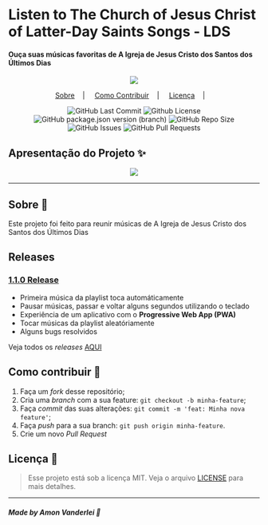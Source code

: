 <h1>Listen to The Church of Jesus Christ of Latter-Day Saints Songs - LDS</h1>
<h4>Ouça suas músicas favoritas de A Igreja de Jesus Cristo dos Santos dos Últimos Dias</h4>

<p align="center">
<image src="public/assets/logo.png"/></br>
</p>

<p align="center">
<a href="#sobre-memo">Sobre</a>&nbsp;&nbsp;&nbsp; | &nbsp;&nbsp;&nbsp;
<a href="#como-contribuir-">Como Contribuir</a>&nbsp;&nbsp;&nbsp; | &nbsp;&nbsp;&nbsp;
<a href="#licença-scroll">Licença</a>&nbsp;&nbsp;&nbsp; | &nbsp;&nbsp;&nbsp;
</p>

<p align="center">
<img alt="GitHub Last Commit" src="https://img.shields.io/github/last-commit/AmonVanderlei/LDS" />
<img alt="Github License" src="https://img.shields.io/github/license/AmonVanderlei/LDS" />
<img alt="GitHub package.json version (branch)" src="https://img.shields.io/github/package-json/v/amonvanderlei/lds/patch-1">
<img alt="GitHub Repo Size" src="https://img.shields.io/github/repo-size/amonvanderlei/lds" />
<img alt="GitHub Issues" src="https://img.shields.io/github/issues/amonvanderlei/lds" />
<img alt="GitHub Pull Requests" src="https://img.shields.io/github/issues-pr/amonvanderlei/lds" />
</p>

## Apresentação do Projeto :sparkles:

<p align="center">
<image src="public/assets/example.png" />
</p>

---

## Sobre :memo:

Este projeto foi feito para reunir músicas de A Igreja de Jesus Cristo dos Santos dos Últimos Dias

## Releases
<h3><a href="https://github.com/amonvanderlei/lds/releases/tag/1.1.0.">1.1.0 Release</a></h3>
<ul>
	<li>Primeira música da playlist toca automáticamente</li>
    <li>Pausar músicas, passar e voltar alguns segundos utilizando o teclado</li>
    <li>Experiência de um aplicativo com o <b>Progressive Web App (PWA)</b></li>
    <li>Tocar músicas da playlist aleatóriamente</li>
    <li>Alguns bugs resolvidos</li>
</ul>

Veja todos os *releases* [AQUI](RELEASES-Portuguese.md)

## Como contribuir 🤔

1. Faça um _fork_ desse repositório;
2. Cria uma _branch_ com a sua feature: `git checkout -b minha-feature`;
3. Faça _commit_ das suas alterações: `git commit -m 'feat: Minha nova feature'`;
4. Faça _push_ para a sua branch: `git push origin minha-feature`.
5. Crie um novo _Pull Request_

## Licença :scroll:

> Esse projeto está sob a licença MIT. Veja o arquivo [LICENSE](LICENSE) para mais detalhes.

---

##### Made by Amon Vanderlei :wave: